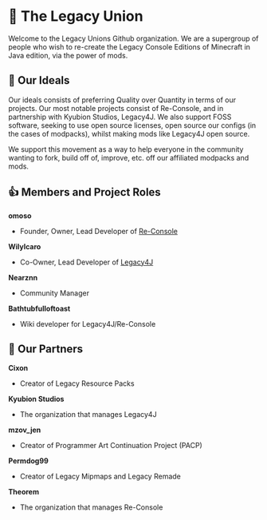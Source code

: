 # :wave:  The Legacy Union
Welcome to the Legacy Unions Github organization.
We are a supergroup of people who wish to re-create the Legacy Console Editions of Minecraft in Java edition, via the power of mods.

## :rocket:  Our Ideals
Our ideals consists of preferring Quality over Quantity in terms of our projects. Our most notable projects consist of Re-Console, and in partnership with Kyubion Studios, Legacy4J.
We also support FOSS software, seeking to use open source licenses, open source our configs (in the cases of modpacks), whilst making mods like Legacy4J open source.

We support this movement as a way to help everyone in the community wanting to fork, build off of, improve, etc. off our affiliated modpacks and mods.

## 👍 Members and Project Roles

**omoso**
- Founder, Owner, Lead Developer of [Re-Console](https://modrinth.com/modpack/legacy-minecraft)

**WilyIcaro**
- Co-Owner, Lead Developer of [Legacy4J](https://modrinth.com/mod/legacy4j)

**Nearznn**
- Community Manager

**Bathtubfulloftoast**
- Wiki developer for Legacy4J/Re-Console

## 🤝 Our Partners

**Cixon**
- Creator of Legacy Resource Packs

**Kyubion Studios**
- The organization that manages Legacy4J

**mzov_jen**
- Creator of Programmer Art Continuation Project (PACP)

**Permdog99**
- Creator of Legacy Mipmaps and Legacy Remade

**Theorem**
- The organization that manages Re-Console
